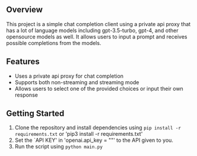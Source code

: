 Overview
--------

This project is a simple chat completion client using a private api proxy that has a lot of language models including gpt-3.5-turbo, gpt-4, and other opensource models as well. It allows users to input a prompt and receives possible completions from the models.

Features
--------

* Uses a private api proxy for chat completion
* Supports both non-streaming and streaming mode
* Allows users to select one of the provided choices or input their own response

Getting Started
---------------

1. Clone the repository and install dependencies using `pip install -r requirements.txt` or 'pip3 install -r requirements.txt'
2. Set the `API KEY' in 'openai.api_key = ""' to the API given to you.
3. Run the script using `python main.py`